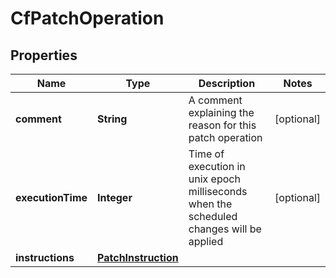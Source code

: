 # CfPatchOperation

## Properties
Name | Type | Description | Notes
------------ | ------------- | ------------- | -------------
**comment** | **String** | A comment explaining the reason for this patch operation |  [optional]
**executionTime** | **Integer** | Time of execution in unix epoch milliseconds when the scheduled changes will be applied |  [optional]
**instructions** | [**PatchInstruction**](PatchInstruction.md) |  | 
